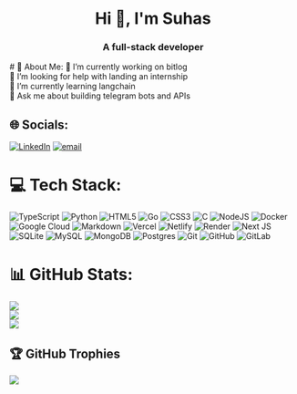 <h1 align="center">Hi 👋, I'm Suhas</h1>
<h3 align="center">A full-stack developer</h3># 💫 About Me:
🔭 I’m currently working on bitlog<br>🤝 I’m looking for help with landing an internship<br>🌱 I’m currently learning langchain<br>💬 Ask me about building telegram bots and APIs


## 🌐 Socials:
[![LinkedIn](https://img.shields.io/badge/LinkedIn-%230077B5.svg?logo=linkedin&logoColor=white)](https://linkedin.com/in/rgsuhas) [![email](https://img.shields.io/badge/Email-D14836?logo=gmail&logoColor=white)](mailto:rgsuhas07@gmail.com) 

# 💻 Tech Stack:
![TypeScript](https://img.shields.io/badge/typescript-%23007ACC.svg?style=flat&logo=typescript&logoColor=white) ![Python](https://img.shields.io/badge/python-3670A0?style=flat&logo=python&logoColor=ffdd54) ![HTML5](https://img.shields.io/badge/html5-%23E34F26.svg?style=flat&logo=html5&logoColor=white) ![Go](https://img.shields.io/badge/go-%2300ADD8.svg?style=flat&logo=go&logoColor=white) ![CSS3](https://img.shields.io/badge/css3-%231572B6.svg?style=flat&logo=css3&logoColor=white) ![C](https://img.shields.io/badge/c-%2300599C.svg?style=flat&logo=c&logoColor=white) ![NodeJS](https://img.shields.io/badge/node.js-6DA55F?style=flat&logo=node.js&logoColor=white) ![Docker](https://img.shields.io/badge/docker-%230db7ed.svg?style=flat&logo=docker&logoColor=white) ![Google Cloud](https://img.shields.io/badge/GoogleCloud-%234285F4.svg?style=flat&logo=google-cloud&logoColor=white) ![Markdown](https://img.shields.io/badge/markdown-%23000000.svg?style=flat&logo=markdown&logoColor=white) ![Vercel](https://img.shields.io/badge/vercel-%23000000.svg?style=flat&logo=vercel&logoColor=white) ![Netlify](https://img.shields.io/badge/netlify-%23000000.svg?style=flat&logo=netlify&logoColor=#00C7B7) ![Render](https://img.shields.io/badge/Render-%46E3B7.svg?style=flat&logo=render&logoColor=white) ![Next JS](https://img.shields.io/badge/Next-black?style=flat&logo=next.js&logoColor=white) ![SQLite](https://img.shields.io/badge/sqlite-%2307405e.svg?style=flat&logo=sqlite&logoColor=white) ![MySQL](https://img.shields.io/badge/mysql-4479A1.svg?style=flat&logo=mysql&logoColor=white) ![MongoDB](https://img.shields.io/badge/MongoDB-%234ea94b.svg?style=flat&logo=mongodb&logoColor=white) ![Postgres](https://img.shields.io/badge/postgres-%23316192.svg?style=flat&logo=postgresql&logoColor=white) ![Git](https://img.shields.io/badge/git-%23F05033.svg?style=flat&logo=git&logoColor=white) ![GitHub](https://img.shields.io/badge/github-%23121011.svg?style=flat&logo=github&logoColor=white) ![GitLab](https://img.shields.io/badge/gitlab-%23181717.svg?style=flat&logo=gitlab&logoColor=white)
# 📊 GitHub Stats:
![](https://github-readme-stats.vercel.app/api?username=rgsuhas&theme=dark&hide_border=true&include_all_commits=false&count_private=true)<br/>
![](https://nirzak-streak-stats.vercel.app/?user=rgsuhas&theme=dark&hide_border=true)<br/>
![](https://github-readme-stats.vercel.app/api/top-langs/?username=rgsuhas&theme=dark&hide_border=true&include_all_commits=false&count_private=true&layout=compact)

## 🏆 GitHub Trophies
![](https://github-profile-trophy.vercel.app/?username=rgsuhas&theme=radical&no-frame=true&no-bg=false&margin-w=4)

<!-- Proudly created with GPRM ( https://gprm.itsvg.in ) -->
